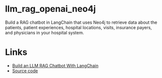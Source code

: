 # llm_rag_openai_neo4j
Build a RAG chatbot in LangChain that uses Neo4j to retrieve data about the patients, patient experiences, hospital locations, visits, insurance payers, and physicians in your hospital system.

# Links
- [Build an LLM RAG Chatbot With LangChain](https://realpython.com/build-llm-rag-chatbot-with-langchain/)
- [Source code](https://github.com/realpython/materials/tree/master/langchain-rag-app/)
